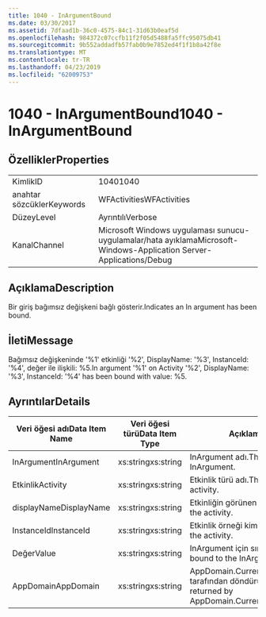 ```yaml
---
title: 1040 - InArgumentBound
ms.date: 03/30/2017
ms.assetid: 7dfaad1b-36c0-4575-84c1-31d63b0eaf5d
ms.openlocfilehash: 984372c07ccfb11f2f05d5488fa5ffc95075db41
ms.sourcegitcommit: 9b552addadfb57fab0b9e7852ed4f1f1b8a42f8e
ms.translationtype: MT
ms.contentlocale: tr-TR
ms.lasthandoff: 04/23/2019
ms.locfileid: "62009753"
---
```

# <a name="1040---inargumentbound"></a><span data-ttu-id="33cc8-102">1040 - InArgumentBound</span><span class="sxs-lookup"><span data-stu-id="33cc8-102">1040 - InArgumentBound</span></span>
## <a name="properties"></a><span data-ttu-id="33cc8-103">Özellikler</span><span class="sxs-lookup"><span data-stu-id="33cc8-103">Properties</span></span>  
  
|||  
|-|-|  
|<span data-ttu-id="33cc8-104">Kimlik</span><span class="sxs-lookup"><span data-stu-id="33cc8-104">ID</span></span>|<span data-ttu-id="33cc8-105">1040</span><span class="sxs-lookup"><span data-stu-id="33cc8-105">1040</span></span>|  
|<span data-ttu-id="33cc8-106">anahtar sözcükler</span><span class="sxs-lookup"><span data-stu-id="33cc8-106">Keywords</span></span>|<span data-ttu-id="33cc8-107">WFActivities</span><span class="sxs-lookup"><span data-stu-id="33cc8-107">WFActivities</span></span>|  
|<span data-ttu-id="33cc8-108">Düzey</span><span class="sxs-lookup"><span data-stu-id="33cc8-108">Level</span></span>|<span data-ttu-id="33cc8-109">Ayrıntılı</span><span class="sxs-lookup"><span data-stu-id="33cc8-109">Verbose</span></span>|  
|<span data-ttu-id="33cc8-110">Kanal</span><span class="sxs-lookup"><span data-stu-id="33cc8-110">Channel</span></span>|<span data-ttu-id="33cc8-111">Microsoft Windows uygulaması sunucu-uygulamalar/hata ayıklama</span><span class="sxs-lookup"><span data-stu-id="33cc8-111">Microsoft-Windows-Application Server-Applications/Debug</span></span>|  
  
## <a name="description"></a><span data-ttu-id="33cc8-112">Açıklama</span><span class="sxs-lookup"><span data-stu-id="33cc8-112">Description</span></span>  
 <span data-ttu-id="33cc8-113">Bir giriş bağımsız değişkeni bağlı gösterir.</span><span class="sxs-lookup"><span data-stu-id="33cc8-113">Indicates an In argument has been bound.</span></span>  
  
## <a name="message"></a><span data-ttu-id="33cc8-114">İleti</span><span class="sxs-lookup"><span data-stu-id="33cc8-114">Message</span></span>  
 <span data-ttu-id="33cc8-115">Bağımsız değişkeninde '%1' etkinliği '%2', DisplayName: '%3', InstanceId: '%4', değer ile ilişkili: %5.</span><span class="sxs-lookup"><span data-stu-id="33cc8-115">In argument '%1' on Activity '%2', DisplayName: '%3', InstanceId: '%4' has been bound with value: %5.</span></span>  
  
## <a name="details"></a><span data-ttu-id="33cc8-116">Ayrıntılar</span><span class="sxs-lookup"><span data-stu-id="33cc8-116">Details</span></span>  
  
|<span data-ttu-id="33cc8-117">Veri öğesi adı</span><span class="sxs-lookup"><span data-stu-id="33cc8-117">Data Item Name</span></span>|<span data-ttu-id="33cc8-118">Veri öğesi türü</span><span class="sxs-lookup"><span data-stu-id="33cc8-118">Data Item Type</span></span>|<span data-ttu-id="33cc8-119">Açıklama</span><span class="sxs-lookup"><span data-stu-id="33cc8-119">Description</span></span>|  
|--------------------|--------------------|-----------------|  
|<span data-ttu-id="33cc8-120">InArgument</span><span class="sxs-lookup"><span data-stu-id="33cc8-120">InArgument</span></span>|<span data-ttu-id="33cc8-121">xs:string</span><span class="sxs-lookup"><span data-stu-id="33cc8-121">xs:string</span></span>|<span data-ttu-id="33cc8-122">InArgument adı.</span><span class="sxs-lookup"><span data-stu-id="33cc8-122">The name of the InArgument.</span></span>|  
|<span data-ttu-id="33cc8-123">Etkinlik</span><span class="sxs-lookup"><span data-stu-id="33cc8-123">Activity</span></span>|<span data-ttu-id="33cc8-124">xs:string</span><span class="sxs-lookup"><span data-stu-id="33cc8-124">xs:string</span></span>|<span data-ttu-id="33cc8-125">Etkinlik türü adı.</span><span class="sxs-lookup"><span data-stu-id="33cc8-125">The type name of the activity.</span></span>|  
|<span data-ttu-id="33cc8-126">displayName</span><span class="sxs-lookup"><span data-stu-id="33cc8-126">DisplayName</span></span>|<span data-ttu-id="33cc8-127">xs:string</span><span class="sxs-lookup"><span data-stu-id="33cc8-127">xs:string</span></span>|<span data-ttu-id="33cc8-128">Etkinliğin görünen adı.</span><span class="sxs-lookup"><span data-stu-id="33cc8-128">The display name of the activity.</span></span>|  
|<span data-ttu-id="33cc8-129">InstanceId</span><span class="sxs-lookup"><span data-stu-id="33cc8-129">InstanceId</span></span>|<span data-ttu-id="33cc8-130">xs:string</span><span class="sxs-lookup"><span data-stu-id="33cc8-130">xs:string</span></span>|<span data-ttu-id="33cc8-131">Etkinlik örneği kimliği.</span><span class="sxs-lookup"><span data-stu-id="33cc8-131">The instance id of the activity.</span></span>|  
|<span data-ttu-id="33cc8-132">Değer</span><span class="sxs-lookup"><span data-stu-id="33cc8-132">Value</span></span>|<span data-ttu-id="33cc8-133">xs:string</span><span class="sxs-lookup"><span data-stu-id="33cc8-133">xs:string</span></span>|<span data-ttu-id="33cc8-134">InArgument için sınır değeri.</span><span class="sxs-lookup"><span data-stu-id="33cc8-134">The value bound to the InArgument.</span></span>|  
|<span data-ttu-id="33cc8-135">AppDomain</span><span class="sxs-lookup"><span data-stu-id="33cc8-135">AppDomain</span></span>|<span data-ttu-id="33cc8-136">xs:string</span><span class="sxs-lookup"><span data-stu-id="33cc8-136">xs:string</span></span>|<span data-ttu-id="33cc8-137">AppDomain.CurrentDomain.FriendlyName tarafından döndürülen dize.</span><span class="sxs-lookup"><span data-stu-id="33cc8-137">The string returned by AppDomain.CurrentDomain.FriendlyName.</span></span>|
